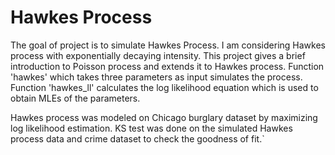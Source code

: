 
<!-- README.md is generated from README.Rmd. Please edit that file -->

# Hawkes Process

The goal of project is to simulate Hawkes Process. I am considering Hawkes process with exponentially decaying intensity. This project gives a brief introduction to Poisson process and extends it to Hawkes process. Function 'hawkes' which takes three parameters as input simulates the process. Function 'hawkes_ll' calculates the log likelihood equation which is used to obtain MLEs of the parameters.

Hawkes process was modeled on Chicago burglary dataset by maximizing log likelihood estimation. KS test was done on the simulated Hawkes process data and crime dataset to check the goodness of fit.`
